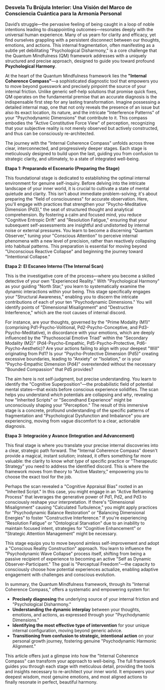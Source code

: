 ### Desvela Tu Brújula Interior: Una Visión del Marco de Consciencia Cuántica para la Armonía Personal

David’s struggle—the pervasive feeling of being caught in a loop of noble intentions leading to disappointing outcomes—resonates deeply with the universal human experience. Many of us yearn for clarity and efficacy, yet find ourselves grappling with a persistent disconnect between our thoughts, emotions, and actions. This internal fragmentation, often manifesting as a subtle yet debilitating "Psychological Disharmony," is a core challenge that the Quantum Mindfulness (QM) framework addresses with a uniquely structured and precise approach, designed to guide you toward profound **Psychological Harmony**.

At the heart of the Quantum Mindfulness framework lies the **"Internal Coherence Compass"**—a sophisticated diagnostic tool that empowers you to move beyond guesswork and precisely pinpoint the source of your internal friction. Unlike generic self-help solutions that promise quick fixes, QM operates on the fundamental premise that an accurate diagnosis is the indispensable first step for any lasting transformation. Imagine possessing a detailed internal map, one that not only reveals the presence of an issue but also its exact location, its nature, and the intricate "Interference Patterns" of your "Psychodynamic Dimensions" that contribute to it. This compass embodies the "Active Constitutive Force View" of perception, recognizing that your subjective reality is not merely observed but actively constructed, and thus can be consciously re-architected.

The journey with the "Internal Coherence Compass" unfolds across three clear, interconnected, and progressively deeper stages. Each stage is meticulously designed to build upon the last, guiding you from confusion to strategic clarity, and ultimately, to a state of integrated well-being.

**Etapa 1: Preparando el Escenario (Preparing the Stage)**

This foundational stage is dedicated to establishing the optimal internal environment for genuine self-inquiry. Before delving into the intricate landscape of your inner world, it is crucial to cultivate a state of mental quietude and clarity. This isn't about immediate problem-solving; it's about preparing the "field of consciousness" for accurate observation. Here, you'll engage with practices that strengthen your "Psycho-Meditative Dimension (Pd3)," the seat of structured thought and analytical comprehension. By fostering a calm and focused mind, you reduce "Cognitive Entropic Drift" and "Resolution Fatigue," ensuring that your subsequent self-assessments are insightful and undistorted by internal noise or external pressures. You learn to become a discerning "Quantum Observer," tuning your "Conscious Attention" to perceive internal phenomena with a new level of precision, rather than reactively collapsing into habitual patterns. This preparation is essential for moving beyond "Unconscious Reactive Collapse" and beginning the journey toward "Intentional Collapse."

**Etapa 2: El Escaneo Interno (The Internal Scan)**

This is the investigative core of the process—where you become a skilled detective of your own "Experienced Reality." With "Psychological Harmony" as your guiding "North Star," you learn to systematically examine the dynamic interactions within your being. This stage specifically engages your "Structural Awareness," enabling you to discern the intricate contributions of each of your ten "Psychodynamic Dimensions." You will identify points of "Dimensional Misalignment" and "Destructive Interference," which are the root causes of internal discord.

For instance, are your thoughts, governed by the "Prime Modality (M1)" (comprising Pd1-Psycho-Volitional, Pd2-Psycho-Conceptive, and Pd3-Psycho-Meditative), in discordance with your emotions, which are deeply influenced by the "Psychosocial Emotive Triad" within the "Secondary Modality (M2)" (Pd4-Psycho-Empathic, Pd5-Psycho-Protective, Pd6-Psycho-Aesthetic)? Are your actions failing to align with your deepest "Will" originating from Pd1? Is your "Psycho-Protective Dimension (Pd5)" creating excessive boundaries, leading to "Anxiety" or "Isolation," or is your "Psycho-Empathic Dimension (Pd4)" overextended without the necessary "Bounded Compassion" that Pd5 provides?

The aim here is not self-judgment, but precise understanding. You learn to identify the "Cognitive Superposition"—the probabilistic field of potential mental states—that exists before conscious experience solidifies. The scan helps you understand *which* potentials are collapsing and *why*, revealing how "Inherited Scripts" or "Secondhand Experience" might be unconsciously shaping your "Perception." The result of this immersive stage is a concrete, profound understanding of the specific patterns of fragmentation and "Psychological Dysfunction and Imbalance" you are experiencing, moving from vague discomfort to a clear, actionable diagnosis.

**Etapa 3: Integración y Avance (Integration and Advancement)**

This final stage is where you translate your precise internal discoveries into a clear, strategic path forward. The "Internal Coherence Compass" doesn't provide a magical, instant solution; instead, it offers something far more valuable: the clarity to know *what type* of specific practice or "Therapeutic Strategy" you need to address the identified discord. This is where the framework moves from theory to "Active Mastery," empowering you to choose the exact tool for the job.

Perhaps the scan revealed a "Cognitive Appraisal Bias" rooted in an "Inherited Script." In this case, you might engage in an "Active Reframing Process" that leverages the generative power of Pd1, Pd2, and Pd3 to consciously reshape your interpretation. If there's "Dimensional Misalignment" causing "Calculated Turbulence," you might apply practices for "Psychodynamic Balance Restoration" or "Balancing Dimensional Energies" to foster "Constructive Interference." If you're experiencing "Resolution Fatigue" or "Ontological Starvation" due to an inability to maintain focused intent, strategies for "Cognitive Enhancement" or "Strategic Attention Management" might be necessary.

This stage equips you to move beyond aimless self-improvement and adopt a "Conscious Reality Construction" approach. You learn to influence the "Psychodynamic Wave Collapse" process itself, shifting from being a passive recipient of experience to becoming an active "Self as Dynamic Observer-Participant." The goal is "Perceptual Freedom"—the capacity to consciously choose how potential experiences actualize, enabling adaptive engagement with challenges and conscious evolution.

In summary, the Quantum Mindfulness framework, through its "Internal Coherence Compass," offers a systematic and empowering system for:

*   **Precisely diagnosing** the underlying source of your internal friction and "Psychological Disharmony."
*   **Understanding the dynamic interplay** between your thoughts, emotions, and actions, as expressed through your "Psychodynamic Dimensions."
*   **Identifying the most effective type of intervention** for your unique internal configuration, moving beyond generic advice.
*   **Transitioning from confusion to strategic, intentional action** on your personal growth journey, fostering genuine "Psychodynamic Harmonic Alignment."

This article offers just a glimpse into how the "Internal Coherence Compass" can transform your approach to well-being. The full framework guides you through each stage with meticulous detail, providing the tools and insights necessary to re-architect your inner world. It empowers your deepest wisdom, most genuine emotions, and most aligned actions to finally resonate in perfect, beautiful harmony.